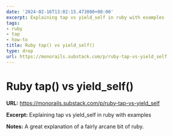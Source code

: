 ```yaml
---
date: '2024-02-16T13:02:15.473000+00:00'
excerpt: Explaining tap vs yield_self in ruby with examples
tags:
- ruby
- tap
- how-to
title: Ruby tap() vs yield_self()
type: drop
url: https://monorails.substack.com/p/ruby-tap-vs-yield_self
---
```


# Ruby tap() vs yield_self()

**URL:** https://monorails.substack.com/p/ruby-tap-vs-yield_self

**Excerpt:** Explaining tap vs yield_self in ruby with examples

**Notes:**
A great explanation of a fairly arcane bit of ruby. 
